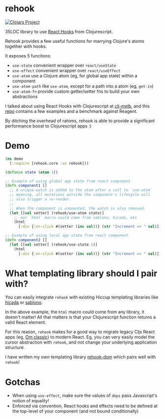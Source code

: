 # rehook

[![Clojars Project](https://img.shields.io/clojars/v/wavejumper/rehook.svg)](https://clojars.org/wavejumper/rehook)

35LOC library to use [React Hooks](https://reactjs.org/docs/hooks-intro.html) from Clojurescript.

Rehook provides a few useful functions for marrying Clojure's atoms together with hooks.

It exposes 5 funcitons:

- `use-state` convenient wrapper over `react/useState`
- `use-effect` convenient wrapper over `react/useEffect`
- `use-atom` use a Clojure atom (eg, for global app state) within a component
- `use-atom-path` like `use-atom`, except for a path into a atom (eg, `get-in`)
- `use-atom-fn` provide custom getter/setter fns to build your own abstractions


I talked about using React Hooks with Clojurescript at [clj-melb](https://www.meetup.com/en-AU/clj-melb/), and this [repo](https://github.com/wavejumper/rehook-examples) contains a few examples and a benchmark against Reagent.

By ditching the overhead of ratoms, rehook is able to provide a significant performance boost to Clojurescript apps :)

# Demo

```clojure
(ns demo
  (:require [rehook.core :as rehook]))

(defonce state (atom 1))

;; Example of using global app state from react component
(defn component1 []
  ;; A unique watch is added to the atom after a call to `use-atom` 
  ;; meaning, all mutations outside the component's lifecycle will
  ;; also trigger a re-render.
  ;;
  ;; When the component is unmounted, the watch is also removed. 
  (let [[val setter] (rehook/use-atom state)]
    ;; our `html` macro could come from sablono, hicada, etc
    (html
      [:div {:on-click #(setter (inc val))} (str "Increment => " val)])))

;; Example of using local app state from react component
(defn component2 []
  (let [[val setter] (rehook/use-state 1)]
    (html
      [:div {:on-click #(setter (inc val))} (str "Increment => " val)])))
```

# What templating library should I pair with?

You can easily integrate `rehook` with existing Hiccup templating libraries like [hicada](https://github.com/rauhs/hicada) or [sablono](https://github.com/r0man/sablono). 

In the above example, the `html` macro could come from any library, it doesn't matter! All that matters is that your Clojurescript function returns a valid React element.

For this reason, `rehook` makes for a good way to migrate legacy Cljs React apps (eg, [Om classic](https://github.com/omcljs/om)) to modern React. Eg, you can very easily model the cursor abstraction with `rehook`, and not change your underlying application structure. 

I have written my own templating library [rehook-dom](https://github.com/wavejumper/rehook-dom) which pairs well with `rehook`!

# Gotchas

* When using `use-effect`, make sure the values of `deps` pass Javascript's notion of equality! 
* Enforced via convention, React hooks and effects need to be defined at the top-level of your component (and not bound conditionally) 
